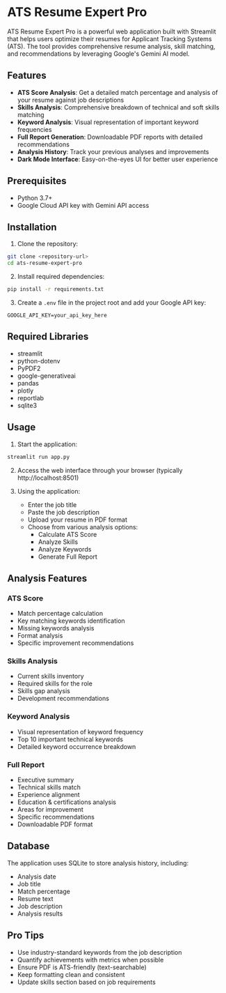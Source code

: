 # ATS Resume Expert Pro

ATS Resume Expert Pro is a powerful web application built with Streamlit that helps users optimize their resumes for Applicant Tracking Systems (ATS). The tool provides comprehensive resume analysis, skill matching, and recommendations by leveraging Google's Gemini AI model.

## Features

- **ATS Score Analysis**: Get a detailed match percentage and analysis of your resume against job descriptions
- **Skills Analysis**: Comprehensive breakdown of technical and soft skills matching
- **Keyword Analysis**: Visual representation of important keyword frequencies
- **Full Report Generation**: Downloadable PDF reports with detailed recommendations
- **Analysis History**: Track your previous analyses and improvements
- **Dark Mode Interface**: Easy-on-the-eyes UI for better user experience

## Prerequisites

- Python 3.7+
- Google Cloud API key with Gemini API access

## Installation

1. Clone the repository:
```bash
git clone <repository-url>
cd ats-resume-expert-pro
```

2. Install required dependencies:
```bash
pip install -r requirements.txt
```

3. Create a `.env` file in the project root and add your Google API key:
```
GOOGLE_API_KEY=your_api_key_here
```

## Required Libraries

- streamlit
- python-dotenv
- PyPDF2
- google-generativeai
- pandas
- plotly
- reportlab
- sqlite3

## Usage

1. Start the application:
```bash
streamlit run app.py
```

2. Access the web interface through your browser (typically http://localhost:8501)

3. Using the application:
   - Enter the job title
   - Paste the job description
   - Upload your resume in PDF format
   - Choose from various analysis options:
     - Calculate ATS Score
     - Analyze Skills
     - Analyze Keywords
     - Generate Full Report

## Analysis Features

### ATS Score
- Match percentage calculation
- Key matching keywords identification
- Missing keywords analysis
- Format analysis
- Specific improvement recommendations

### Skills Analysis
- Current skills inventory
- Required skills for the role
- Skills gap analysis
- Development recommendations

### Keyword Analysis
- Visual representation of keyword frequency
- Top 10 important technical keywords
- Detailed keyword occurrence breakdown

### Full Report
- Executive summary
- Technical skills match
- Experience alignment
- Education & certifications analysis
- Areas for improvement
- Specific recommendations
- Downloadable PDF format

## Database

The application uses SQLite to store analysis history, including:
- Analysis date
- Job title
- Match percentage
- Resume text
- Job description
- Analysis results

## Pro Tips

- Use industry-standard keywords from the job description
- Quantify achievements with metrics when possible
- Ensure PDF is ATS-friendly (text-searchable)
- Keep formatting clean and consistent
- Update skills section based on job requirements

